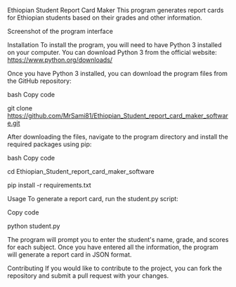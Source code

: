 Ethiopian Student Report Card Maker
This program generates report cards for Ethiopian students based on their grades and other information.

Screenshot of the program interface

Installation
To install the program, you will need to have Python 3 installed on your computer. You can download Python 3 from the official website: https://www.python.org/downloads/

Once you have Python 3 installed, you can download the program files from the GitHub repository:

bash
Copy code





git clone https://github.com/MrSami81/Ethiopian_Student_report_card_maker_software.git





After downloading the files, navigate to the program directory and install the required packages using pip:

bash
Copy code






cd Ethiopian_Student_report_card_maker_software







pip install -r requirements.txt





Usage
To generate a report card, run the student.py script:

Copy code






python student.py






The program will prompt you to enter the student's name, grade, and scores for each subject. Once you have entered all the information, the program will generate a report card in JSON format.

Contributing
If you would like to contribute to the project, you can fork the repository and submit a pull request with your changes.





